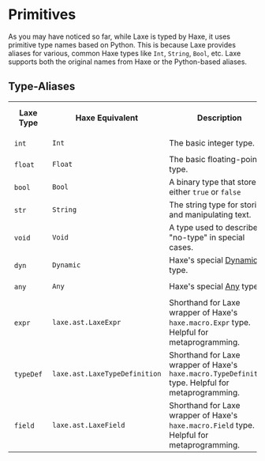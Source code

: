 # Primitives

As you may have noticed so far, while Laxe is typed by Haxe, it uses primitive type names based on Python. This is because Laxe provides aliases for various, common Haxe types like `Int`, `String`, `Bool`, etc. Laxe supports both the original names from Haxe or the Python-based aliases.

## Type-Aliases

<table>
  <tr>
    <th style="width: 25%; padding: 12px;">Laxe Type</th>
    <th style="width: 25%;">Haxe Equivalent</th>
    <th style="width: 50%;">Description</th>
  </tr>
  <tr>
    <td style="padding: 12px;"><code class="hljs">int</code></td>
    <td><code class="hljs">Int</code></td>
    <td>The basic integer type.</td>
  </tr>
  <tr>
    <td style="padding: 12px;"><code class="hljs">float</code></td>
    <td><code class="hljs">Float</code></td>
    <td>The basic floating-point type.</td>
  </tr>
  <tr>
    <td style="padding: 12px;"><code class="hljs">bool</code></td>
    <td><code class="hljs">Bool</code></td>
    <td>A binary type that stores either <code class="hljs">true</code> or <code class="hljs">false</code></td>
  </tr>
  <tr>
    <td style="padding: 12px;"><code class="hljs">str</code></td>
    <td><code class="hljs">String</code></td>
    <td>The string type for storing and manipulating text.</td>
  </tr>
  <tr>
    <td style="padding: 12px;"><code class="hljs">void</code></td>
    <td><code class="hljs">Void</code></td>
    <td>A type used to describe "no-type" in special cases.</td>
  </tr>
  <tr>
    <td style="padding: 12px;"><code class="hljs">dyn</code></td>
    <td><code class="hljs">Dynamic</code></td>
    <td>Haxe's special <a href="https://haxe.org/manual/types-dynamic.html">Dynamic</a> type.</td>
  </tr>
  <tr>
    <td style="padding: 12px;"><code class="hljs">any</code></td>
    <td><code class="hljs">Any</code></td>
    <td>Haxe's special <a href="https://haxe.org/manual/types-dynamic-any.html">Any</a> type.</td>
  </tr>
  <tr>
    <td style="padding: 12px;"><code class="hljs">expr</code></td>
    <td><code class="hljs">laxe.ast.LaxeExpr</code></td>
    <td>Shorthand for Laxe wrapper of Haxe's <code class="hljs">haxe.macro.Expr</code> type. Helpful for metaprogramming.</td>
  </tr>
  <tr>
    <td style="padding: 12px;"><code class="hljs">typeDef</code></td>
    <td><code class="hljs">laxe.ast.LaxeTypeDefinition</code></td>
    <td>Shorthand for Laxe wrapper of Haxe's <code class="hljs">haxe.macro.TypeDefinition</code> type. Helpful for metaprogramming.</td>
  </tr>
  <tr>
    <td style="padding: 12px;"><code class="hljs">field</code></td>
    <td><code class="hljs">laxe.ast.LaxeField</code></td>
    <td>Shorthand for Laxe wrapper of Haxe's <code class="hljs">haxe.macro.Field</code> type. Helpful for metaprogramming.</td>
  </tr>
</table>
